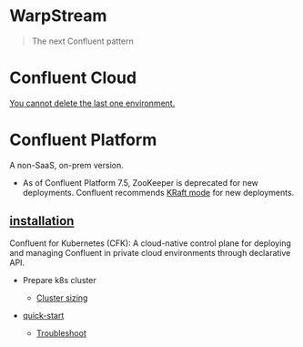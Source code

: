 # WarpStream
> The next Confluent pattern
# Confluent Cloud
[You cannot delete the last one environment.](https://docs.confluent.io/cloud/current/access-management/hierarchy/cloud-environments.html#delete-an-environment)

# Confluent Platform
A non-SaaS, on-prem version.
- As of Confluent Platform 7.5, ZooKeeper is deprecated for new deployments. Confluent recommends [KRaft mode](https://docs.confluent.io/platform/current/kafka-metadata/kraft.html#kraft-overview) for new deployments.

## [installation](https://www.confluent.io/installation/)
Confluent for Kubernetes (CFK): A cloud-native control plane for deploying and managing Confluent in private cloud environments through declarative API.
- Prepare k8s cluster
   - [Cluster sizing](https://docs.confluent.io/operator/current/co-plan.html#cluster-sizing)
   
- [quick-start](https://docs.confluent.io/operator/current/co-quickstart.html)
  - [Troubleshoot](https://docs.confluent.io/operator/current/blueprints/cob-troubleshooting.html)

